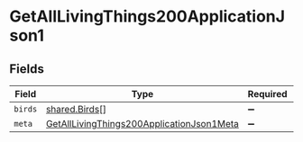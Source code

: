 # GetAllLivingThings200ApplicationJson1


## Fields

| Field                                                                                                             | Type                                                                                                              | Required                                                                                                          | Description                                                                                                       |
| ----------------------------------------------------------------------------------------------------------------- | ----------------------------------------------------------------------------------------------------------------- | ----------------------------------------------------------------------------------------------------------------- | ----------------------------------------------------------------------------------------------------------------- |
| `birds`                                                                                                           | [shared.Birds](../../models/shared/birds.md)[]                                                                    | :heavy_minus_sign:                                                                                                | N/A                                                                                                               |
| `meta`                                                                                                            | [GetAllLivingThings200ApplicationJson1Meta](../../models/operations/getalllivingthings200applicationjson1meta.md) | :heavy_minus_sign:                                                                                                | N/A                                                                                                               |